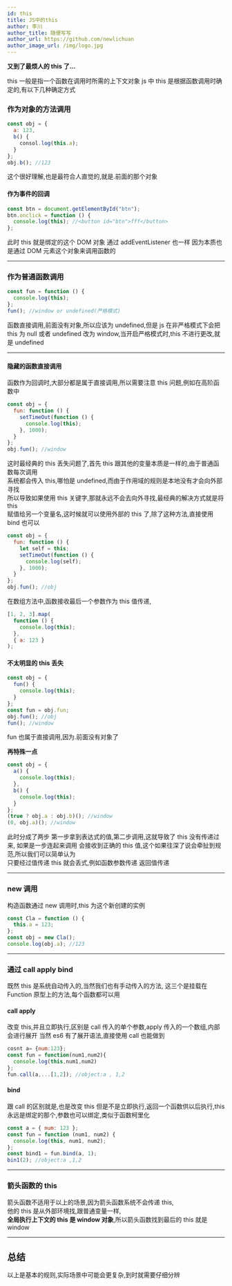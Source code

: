 ```yaml
---
id: this
title: JS中的this
author: 李川
author_title: 随便写写
author_url: https://github.com/newlichuan
author_image_url: /img/logo.jpg
---
```


**又到了最烦人的 this 了...**

<!--truncate-->

this 一般是指一个函数在调用时所需的上下文对象 js 中 this 是根据函数调用时确定的,有以下几种确定方式

### 作为对象的方法调用

```js
const obj = {
  a: 123,
  b() {
    consol.log(this.a);
  }
};
obj.b(); //123
```

这个很好理解,也是最符合人直觉的,就是.前面的那个对象

#### 作为事件的回调

```js
const btn = document.getElementById("btn");
btn.onclick = function () {
  console.log(this); //<button id="btn">fff</button>
};
```

此时 this 就是绑定的这个 DOM 对象 通过 addEventListener 也一样
因为本质也是通过 DOM 元素这个对象来调用函数的

---

### 作为普通函数调用

```js
const fun = function () {
  console.log(this);
};
fun(); //window or undefined(严格模式)
```

函数直接调用,前面没有对象,所以应该为 undefined,但是 js 在非严格模式下会把 this 为
null 或者 undefined 改为 window,当开启严格模式时,this 不进行更改,就是 undefined

---

#### 隐藏的函数直接调用

函数作为回调时,大部分都是属于直接调用,所以需要注意 this 问题,例如在高阶函数中

```js
const obj = {
  fun: function () {
    setTimeOut(function () {
      console.log(this);
    }, 1000);
  }
};
obj.fun(); //window
```

这时最经典的 this 丢失问题了,首先 this 跟其他的变量本质是一样的,由于普通函数每次调用  
系统都会传入 this,哪怕是 undefined,而由于作用域的规则是本地没有才会向外部寻找  
所以导致如果使用 this 关键字,那就永远不会去向外寻找,最经典的解决方式就是将 this  
赋值给另一个变量名,这时候就可以使用外部的 this 了,除了这种方法,直接使用 bind 也可以

```js
const obj = {
  fun: function () {
    let self = this;
    setTimeOut(function () {
      console.log(self);
    }, 1000);
  }
};
obj.fun(); //obj
```

在数组方法中,函数接收最后一个参数作为 this 值传递,

```js
[1, 2, 3].map(
  function () {
    console.log(this);
  },
  { a: 123 }
);
```

#### 不太明显的 this 丢失

```js
const obj = {
  fun() {
    console.log(this);
  }
};
const fun = obj.fun;
obj.fun(); //obj
fun(); //window
```

fun 也属于直接调用,因为.前面没有对象了

**再特殊一点**

```js
const obj = {
  a() {
    console.log(this);
  },
  b() {
    console.log(this);
  }
};
(true ? obj.a : obj.b)(); //window
(0, obj.a)(); //window
```

此时分成了两步 第一步拿到表达式的值,第二步调用,这就导致了 this 没有传递过来,
如果是一步连起来调用 会接收到正确的 this 值,这个如果往深了说会牵扯到规范,所以我们可以简单认为  
只要经过值传递 this 就会丢式,例如函数参数传递 返回值传递

---

### new 调用

构造函数通过 new 调用时,this 为这个新创建的实例

```js
const Cla = function () {
  this.a = 123;
};
const obj = new Cla();
console.log(obj.a); //123
```

---

### 通过 call apply bind

既然 this 是系统自动传入的,当然我们也有手动传入的方法,
这三个是挂载在 Function 原型上的方法,每个函数都可以用

#### call apply

改变 this,并且立即执行,区别是 call 传入的单个参数,apply 传入的一个数组,内部会进行展开
当然 es6 有了展开语法,直接使用 call 也能做到

```js
cosnt a= {num:123};
const fun = function(num1,num2){
  console.log(this,num1,num2)
};
fun.call(a,...[1,2]); //object:a , 1,2
```

#### bind

跟 call 的区别就是,也是改变 this 但是不是立即执行,返回一个函数供以后执行,this 永远是绑定的那个,参数也可以绑定,类似于函数柯里化

```js
const a = { num: 123 };
const fun = function (num1, num2) {
  console.log(this, num1, num2);
};
const bind1 = fun.bind(a, 1);
bin1(2); //object:a ,1,2
```

---

### 箭头函数的 this

箭头函数不适用于以上的场景,因为箭头函数系统不会传递 this,  
他的 this 是从外部环境找,跟普通变量一样,  
**全局执行上下文的 this 是 window 对象**,所以箭头函数找到最后的 this 就是 window

---

## 总结

以上是基本的规则,实际场景中可能会更复杂,到时就需要仔细分辨
